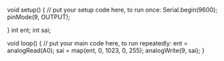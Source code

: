 void setup() {
  // put your setup code here, to run once:
  Serial.begin(9600);
  pinMode(9, OUTPUT);

}
int ent;
int sai;

void loop() {
  // put your main code here, to run repeatedly:
  ent = analogRead(A0);
  sai = map(ent, 0, 1023, 0, 255);
  analogWrite(9, sai);
}